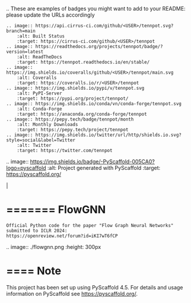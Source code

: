 .. These are examples of badges you might want to add to your README:
   please update the URLs accordingly

    .. image:: https://api.cirrus-ci.com/github/<USER>/tennpot.svg?branch=main
        :alt: Built Status
        :target: https://cirrus-ci.com/github/<USER>/tennpot
    .. image:: https://readthedocs.org/projects/tennpot/badge/?version=latest
        :alt: ReadTheDocs
        :target: https://tennpot.readthedocs.io/en/stable/
    .. image:: https://img.shields.io/coveralls/github/<USER>/tennpot/main.svg
        :alt: Coveralls
        :target: https://coveralls.io/r/<USER>/tennpot
    .. image:: https://img.shields.io/pypi/v/tennpot.svg
        :alt: PyPI-Server
        :target: https://pypi.org/project/tennpot/
    .. image:: https://img.shields.io/conda/vn/conda-forge/tennpot.svg
        :alt: Conda-Forge
        :target: https://anaconda.org/conda-forge/tennpot
    .. image:: https://pepy.tech/badge/tennpot/month
        :alt: Monthly Downloads
        :target: https://pepy.tech/project/tennpot
    .. image:: https://img.shields.io/twitter/url/http/shields.io.svg?style=social&label=Twitter
        :alt: Twitter
        :target: https://twitter.com/tennpot

.. image:: https://img.shields.io/badge/-PyScaffold-005CA0?logo=pyscaffold
    :alt: Project generated with PyScaffold
    :target: https://pyscaffold.org/

|


=======
FlowGNN
=======

    Official Python code for the paper "Flow Graph Neural Networks" submitted to ICLR 2024:
    https://openreview.net/forum?id=iKI7wT6fCP

.. image:: ./flowgnn.png
    :height: 300px

====
Note
====

This project has been set up using PyScaffold 4.5. For details and usage
information on PyScaffold see https://pyscaffold.org/.